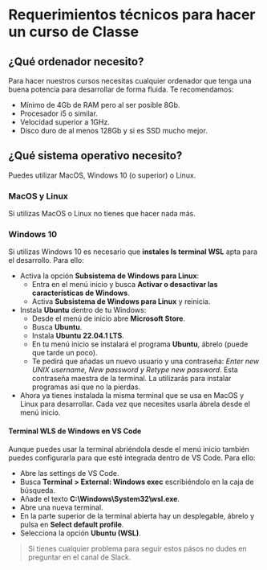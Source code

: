 # Requerimientos técnicos para hacer un curso de Classe

## ¿Qué ordenador necesito?

Para hacer nuestros cursos necesitas cualquier ordenador que tenga una buena potencia para desarrollar de forma fluida. Te recomendamos:

- Mínimo de 4Gb de RAM pero al ser posible 8Gb.
- Procesador i5 o similar.
- Velocidad superior a 1GHz.
- Disco duro de al menos 128Gb y si es SSD mucho mejor.

## ¿Qué sistema operativo necesito?

Puedes utilizar MacOS, Windows 10 (o superior) o Linux.

### MacOS y Linux

Si utilizas MacOS o Linux no tienes que hacer nada más.

### Windows 10

Si utilizas Windows 10 es necesario que **instales ls terminal WSL** apta para el desarrollo.
Para ello:

- Activa la opción **Subsistema de Windows para Linux**:
  - Entra en el menú inicio y busca **Activar o desactivar las características de Windows**.
  - Activa **Subsistema de Windows para Linux** y reinicia.
- Instala **Ubuntu** dentro de tu Windows:
  - Desde el menú de inicio abre **Microsoft Store**.
  - Busca **Ubuntu**.
  - Instala **Ubuntu 22.04.1 LTS**.
  - En tu menú inicio se instalará el programa **Ubuntu**, ábrelo (puede que tarde un poco).
  - Te pedirá que añadas un nuevo usuario y una contraseña: _Enter new UNIX username, New password y Retype new password_.
    Esta contraseña maestra de la terminal. La utilizarás para instalar programas así que no la pierdas.
- Ahora ya tienes instalada la misma terminal que se usa en MacOS y Linux para desarrollar. Cada vez que necesites usarla ábrela desde el menú inicio.

#### Terminal WLS de Windows en VS Code

Aunque puedes usar la terminal abriéndola desde el menú inicio también puedes configurarla para que esté integrada dentro de VS Code. Para ello:

- Abre las settings de VS Code.
- Busca **Terminal > External: Windows exec** escribiéndolo en la caja de búsqueda.
- Añade el texto **C:\Windows\System32\wsl.exe**.
- Abre una nueva terminal.
- En la parte superior de la terminal abierta hay un desplegable, ábrelo y pulsa en **Select default profile**.
- Selecciona la opción **Ubuntu (WSL)**.

> Si tienes cualquier problema para seguir estos pásos no dudes en preguntar en el canal de Slack.

